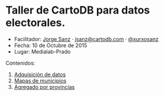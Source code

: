 # Taller de CartoDB para datos electorales.

* Facilitador: [Jorge Sanz](http://cartodb.com/team/jorge-sanz) · jsanz@cartodb.com · [@xurxosanz](http://twitter.com/xurxosanz)
* Fecha: 10 de Octubre de 2015
* Lugar: Medialab-Prado

Contenidos:

1. [Adquisición de datos](01-datos.md)
2. [Mapas de municipios](02-municipios.md)
3. [Agregado por provincias](03-provincias.md)


